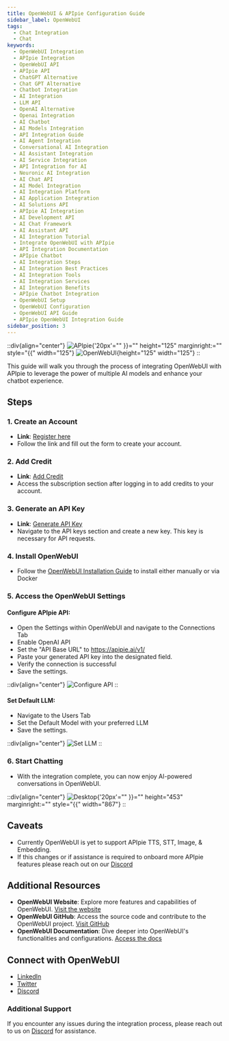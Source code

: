 ```yaml
---
title: OpenWebUI & APIpie Configuration Guide
sidebar_label: OpenWebUI
tags:
  - Chat Integration
  - Chat
keywords:
  - OpenWebUI Integration
  - APIpie Integration
  - OpenWebUI API
  - APIpie API
  - ChatGPT Alternative
  - Chat GPT Alternative
  - Chatbot Integration
  - AI Integration
  - LLM API
  - OpenAI Alternative
  - Openai Integration
  - AI Chatbot
  - AI Models Integration
  - API Integration Guide
  - AI Agent Integration
  - Conversational AI Integration
  - AI Assistant Integration
  - AI Service Integration
  - API Integration for AI
  - Neuronic AI Integration
  - AI Chat API
  - AI Model Integration
  - AI Integration Platform
  - AI Application Integration
  - AI Solutions API
  - APIpie AI Integration
  - AI Development API
  - AI Chat Framework
  - AI Assistant API
  - AI Integration Tutorial
  - Integrate OpenWebUI with APIpie
  - API Integration Documentation
  - APIpie Chatbot
  - AI Integration Steps
  - AI Integration Best Practices
  - AI Integration Tools
  - AI Integration Services
  - AI Integration Benefits
  - APIpie Chatbot Integration
  - OpenWebUI Setup
  - OpenWebUI Configuration
  - OpenWebUI API Guide
  - APIpie OpenWebUI Integration Guide
sidebar_position: 3
---
```


::div{align="center"}
![APIpie](/docs/img/apipie-logo.png){'20px'="" }}="" height="125" marginright:="" style="{{" width="125"} ![OpenWebUI](/docs/img/OpenWebUI.png){height="125" width="125"}
::

This guide will walk you through the process of integrating OpenWebUI with APIpie to leverage the power of multiple AI models and enhance your chatbot experience.

## Steps

### 1. Create an Account

- **Link**: [Register here](https://apipie.ai/dashboard/auth/register)
- Follow the link and fill out the form to create your account.

### 2. Add Credit

- **Link**: [Add Credit](https://apipie.ai/dashboard/profile/subscribe)
- Access the subscription section after logging in to add credits to your account.

### 3. Generate an API Key

- **Link**: [Generate API Key](https://apipie.ai/dashboard/profile/api-keys)
- Navigate to the API keys section and create a new key. This key is necessary for API requests.

### 4. Install OpenWebUI

- Follow the [OpenWebUI Installation Guide](https://docs.openwebui.com/getting-started/) to install either manually or via Docker

### 5. Access the OpenWebUI Settings

#### Configure APIpie API:

- Open the Settings within OpenWebUI and navigate to the Connections Tab
- Enable OpenAI API
- Set the "API Base URL" to <https://apipie.ai/v1/>
- Paste your generated API key into the designated field.
- Verify the connection is successful
- Save the settings.

::div{align="center"}
![Configure API](/docs/img/Integrations/OpenWebUI/API-config.png)
::

#### Set Default LLM:

- Navigate to the Users Tab
- Set the Default Model with your preferred LLM
- Save the settings.

::div{align="center"}
![Set LLM](/docs/img/Integrations/OpenWebUI/Set-LLM.png)
::

### 6. Start Chatting

- With the integration complete, you can now enjoy AI-powered conversations in OpenWebUI.

::div{align="center"}
![Desktop](/docs/img/Integrations/OpenWebUI/OpenWebUI.png){'20px'="" }}="" height="453" marginright:="" style="{{" width="867"}
::

## Caveats

- Currently OpenWebUI is yet to support APIpie TTS, STT, Image, & Embedding.
- If this changes or if assistance is required to onboard more APIpie features please reach out on our [Discord](https://discord.gg/hs82THc9Tw)

## Additional Resources

- **OpenWebUI Website**: Explore more features and capabilities of OpenWebUI. [Visit the website](https://openwebui.com/)
- **OpenWebUI GitHub**: Access the source code and contribute to the OpenWebUI project. [Visit GitHub](https://github.com/open-webui/open-webui)
- **OpenWebUI Documentation**: Dive deeper into OpenWebUI's functionalities and configurations. [Access the docs](https://docs.openwebui.com/)

## Connect with OpenWebUI

- [LinkedIn](https://www.linkedin.com/company/open-webui/)
- [Twitter](https://twitter.com/OpenWebUI)
- [Discord](https://discord.com/invite/5rJgQTnV4s)

### Additional Support

If you encounter any issues during the integration process, please reach out to us on [Discord](https://discord.gg/hs82THc9Tw) for assistance.
